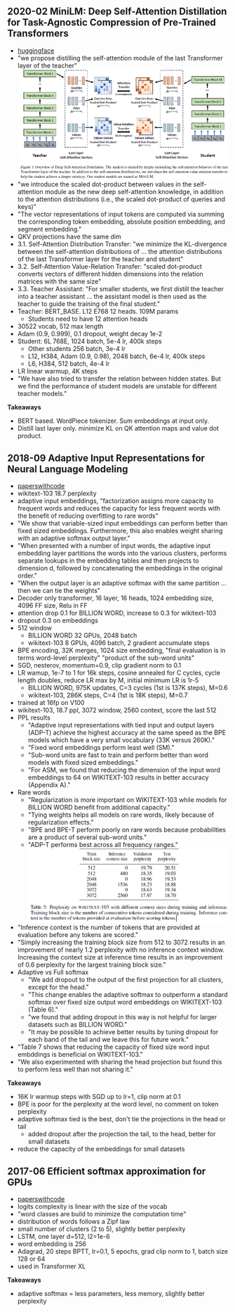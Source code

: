 

## 2020-02 MiniLM: Deep Self-Attention Distillation for Task-Agnostic Compression of Pre-Trained Transformers
- [huggingface](https://huggingface.co/microsoft/MiniLM-L12-H384-uncased)
- "we propose distilling the self-attention module of the last Transformer layer of the teacher"
![figure 1](/figures/2020_02_MiniLM_Deep_Self-Attention_Distillation_for_Task-Agnostic_Compression_of_Pre-Trained_Transformers_Figure_1.png)
- "we introduce the scaled dot-product between values in the self-attention module as the new deep self-attention knowledge, in addition to the attention distributions (i.e., the scaled dot-product of queries and keys)"
- "The vector representations of input tokens are computed via summing the corresponding token embedding, absolute position embedding, and segment embedding."
- QKV projections have the same dim
- 3.1. Self-Attention Distribution Transfer: "we minimize the KL-divergence between the self-attention distributions of ... the attention distributions of the last Transformer layer for the teacher and student"
- 3.2. Self-Attention Value-Relation Transfer: "scaled dot-product converts vectors of different hidden dimensions into the relation matrices with the same size"
- 3.3. Teacher Assistant: "For smaller students, we first distill the teacher into a teacher assistant ... the assistant model is then used as the teacher to guide the training of the final student."
- Teacher: BERT_BASE. L12 E768 12 heads. 109M params
    - Students need to have 12 attention heads
- 30522 vocab, 512 max length
- Adam (0.9, 0.999), 0.1 dropout, weight decay 1e-2
- Student: 6L 768E, 1024 batch, 5e-4 lr, 400k steps
    - Other students 256 batch, 3e-4 lr
    - L12, H384, Adam (0.9, 0.98), 2048 batch, 6e-4 lr, 400k steps
    - L6, H384, 512 batch, 4e-4 lr
- LR linear warmup, 4K steps
- "We have also tried to transfer the relation between hidden states. But we find the performance of student models are unstable for different teacher models."

**Takeaways**
- BERT based. WordPiece tokenizer. Sum embeddings at input only.
- Distill last layer only. minimize KL on QK attention maps and value dot product. 

## 2018-09 Adaptive Input Representations for Neural Language Modeling
- [paperswithcode](https://paperswithcode.com/paper/adaptive-input-representations-for-neural)
- wikitext-103 18.7 perplexity
- adaptive input embeddings, "factorization assigns more capacity to frequent words and reduces the capacity for less frequent words with the benefit of reducing overfitting to rare words"
- "We show that variable-sized input embeddings can perform better than fixed sized embeddings. Furthermore, this also enables weight sharing with an adaptive softmax output layer."
- "When presented with a number of input words, the adaptive input embedding layer partitions the words into the various clusters, performs separate lookups in the embedding tables and then projects to dimension d, followed by concatenating the embeddings in the original order."
- "When the output layer is an adaptive softmax with the same partition ... then we can tie the weights"
- Decoder only transformer, 16 layer, 16 heads, 1024 embedding size, 4096 FF size, Relu in FF
- attention drop 0.1 for BILLION WORD, increase to 0.3 for wikitext-103
- dropout 0.3 on embeddings
- 512 window
    - BILLION WORD 32 GPUs, 2048 batch
    - wikitext-103 8 GPUs, 4096 batch, 2 gradient accumulate steps
- BPE encoding, 32K merges, 1024 size embedding, "final evaluation is in terms word-level perplexity" "product of the sub-word units"
- SGD, nesterov, momentum=0.9, clip gradient norm to 0.1
- LR wamup, 1e-7 to 1 for 16k steps, cosine annealed for C cycles, cycle length doubles, reduce LR max by M, initial minimum LR is 1r-5
    - BILLION WORD, 975K updates, C=3 cycles (1st is 137K steps), M=0.6
    - wikitext-103, 286K steps, C=4 (1st is 18K steps), M=0.7
- trained at 16fp on V100
- wikitext-103, 18.7 ppl, 3072 window, 2560 context, score the last 512
- PPL results
    - "Adaptive input representations with tied input and output layers (ADP-T) achieve the highest accuracy at the same speed as the BPE models which have a very small vocabulary (33K versus 260K)."
    - "Fixed word embeddings perform least well (SM)."
    - "Sub-word units are fast to train and perform better than word models with fixed sized embeddings."
    - "For ASM, we found that reducing the dimension of the input word embeddings to 64 on WIKITEXT-103 results in better accuracy (Appendix A)."
- Rare words
    - "Regularization is more important on WIKITEXT-103 while models for BILLION WORD benefit from additional capacity."
    - "Tying weights helps all models on rare words, likely because of regularization effects."
    - "BPE and BPE-T perform poorly on rare words because probabilities are a product of several sub-word units."
    - "ADP-T performs best across all frequency ranges."
![table 5](/figures/2018_09_Adaptive_Input_Representations_for_Neural_Language_Modeling_Table_5.png)
- "Inference context is the number of tokens that are provided at evaluation before any tokens are scored."
- "Simply increasing the training block size from 512 to 3072 results in an improvement of nearly 1.2 perplexity with no inference context window. Increasing the context size at inference time results in an improvement of 0.6 perplexity for the largest training block size."
- Adaptive vs Full softmax
    - "We add dropout to the output of the first projection for all clusters, except for the head."
    - "This change enables the adaptive softmax to outperform a standard softmax over fixed size output word embeddings on WIKITEXT-103 (Table 6)."
    - "we found that adding dropout in this way is not helpful for larger datasets such as BILLION WORD."
    - "It may be possible to achieve better results by tuning dropout for each band of the tail and we leave this for future work."
- "Table 7 shows that reducing the capacity of fixed size word input embddings is beneficial on WIKITEXT-103."
- "We also experimented with sharing the head projection but found this to perform less well than not sharing it."

**Takeaways**
- 16K lr warmup steps with SGD up to lr=1, clip norm at 0.1
- BPE is poor for the perplexity at the word level, no comment on token perplexity
- adaptive softmax tied is the best, don't tie the projections in the head or tail
    - added dropout after the projection the tail, to the head, better for small datasets
- reduce the capacity of the embeddings for small datasets


## 2017-06 Efficient softmax approximation for GPUs
- [paperswithcode](https://paperswithcode.com/paper/efficient-softmax-approximation-for-gpus)
- logits complexity is linear with the size of the vocab
- "word classes are build to minimize the computation time"
- distribution of words follows a Zipf law
- small number of clusters (2 to 5), slightly better perplexity
- LSTM, one layer d=512, l2=1e-6
- word embedding is 256
- Adagrad, 20 steps BPTT, lr=0.1, 5 epochs, grad clip norm to 1, batch size 128 or 64
- used in Transformer XL

**Takeaways**
- adaptive softmax = less parameters, less memory, slightly better perplexity
